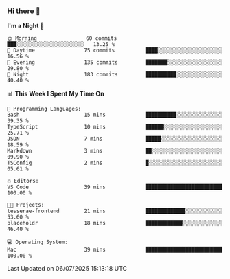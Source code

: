 ### Hi there 👋

<!--
**ALiersEL/ALiersEL** is a ✨ _special_ ✨ repository because its `README.md` (this file) appears on your GitHub profile.

Here are some ideas to get you started:

- 🔭 I’m currently working on ...
- 🌱 I’m currently learning ...
- 👯 I’m looking to collaborate on ...
- 🤔 I’m looking for help with ...
- 💬 Ask me about ...
- 📫 How to reach me: ...
- 😄 Pronouns: ...
- ⚡ Fun fact: ...
-->

<!--START_SECTION:waka-->
**I'm a Night 🦉** 

```text
🌞 Morning                60 commits          ███░░░░░░░░░░░░░░░░░░░░░░   13.25 % 
🌆 Daytime                75 commits          ████░░░░░░░░░░░░░░░░░░░░░   16.56 % 
🌃 Evening                135 commits         ███████░░░░░░░░░░░░░░░░░░   29.80 % 
🌙 Night                  183 commits         ██████████░░░░░░░░░░░░░░░   40.40 % 
```


📊 **This Week I Spent My Time On** 

```text
💬 Programming Languages: 
Bash                     15 mins             ██████████░░░░░░░░░░░░░░░   39.35 % 
TypeScript               10 mins             ██████░░░░░░░░░░░░░░░░░░░   25.71 % 
JSON                     7 mins              █████░░░░░░░░░░░░░░░░░░░░   18.59 % 
Markdown                 3 mins              ██░░░░░░░░░░░░░░░░░░░░░░░   09.90 % 
TSConfig                 2 mins              █░░░░░░░░░░░░░░░░░░░░░░░░   05.61 % 

🔥 Editors: 
VS Code                  39 mins             █████████████████████████   100.00 % 

🐱‍💻 Projects: 
tesserae-frontend        21 mins             █████████████░░░░░░░░░░░░   53.60 % 
placeholdr               18 mins             ████████████░░░░░░░░░░░░░   46.40 % 

💻 Operating System: 
Mac                      39 mins             █████████████████████████   100.00 % 
```


 Last Updated on 06/07/2025 15:13:18 UTC
<!--END_SECTION:waka-->
